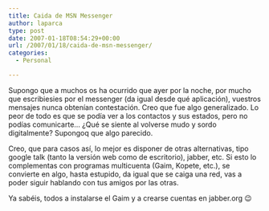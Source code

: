 ```yaml
---
title: Caida de MSN Messenger
author: laparca
type: post
date: 2007-01-18T08:54:29+00:00
url: /2007/01/18/caida-de-msn-messenger/
categories:
  - Personal

---
```

Supongo que a muchos os ha ocurrido que ayer por la noche, por mucho que escribiesies por el messenger (da igual desde qué aplicación), vuestros mensajes nunca obtenían contestación. Creo que fue algo generalizado. Lo peor de todo es que se podía ver a los contactos y sus estados, pero no podías comunicarte&#8230; ¿Qué se siente al volverse mudo y sordo digitalmente? Supongoq que algo parecido.

Creo, que para casos así, lo mejor es disponer de otras alternativas, tipo google talk (tanto la versión web como de escritorio), jabber, etc. Si esto lo complementas con programas multicuenta (Gaim, Kopete, etc.), se convierte en algo, hasta estupido, da igual que se caiga una red, vas a poder siguir hablando con tus amigos por las otras.

Ya sabéis, todos a instalarse el Gaim y a crearse cuentas en jabber.org 😉